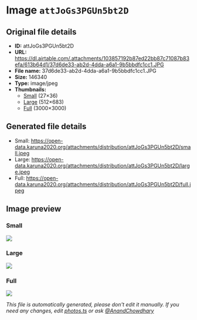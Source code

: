 # Image `attJoGs3PGUn5bt2D`

## Original file details

- **ID:** attJoGs3PGUn5bt2D
- **URL:** https://dl.airtable.com/.attachments/103857192b87ed22bb87c71087b83efa/613b64d1/37d6de33-ab2d-4dda-a6a1-9b5bbdfc1cc1.JPG
- **File name:** 37d6de33-ab2d-4dda-a6a1-9b5bbdfc1cc1.JPG
- **Size:** 146340
- **Type:** image/jpeg
- **Thumbnails:**
  - [Small](https://dl.airtable.com/.attachmentThumbnails/5e4c336ea9cb6787cedeb5599e73dc3b/61a8c2b5) (27×36)
  - [Large](https://dl.airtable.com/.attachmentThumbnails/c8ff0c2c654a28cf19c14e0c63c56697/c6c4cdee) (512×683)
  - [Full](https://dl.airtable.com/.attachmentThumbnails/a7b995f62745dcbd2028ae0b5c41c6a9/39a8a67d) (3000×3000)

## Generated file details

- Small: https://open-data.karuna2020.org/attachments/distribution/attJoGs3PGUn5bt2D/small.jpeg
- Large: https://open-data.karuna2020.org/attachments/distribution/attJoGs3PGUn5bt2D/large.jpeg
- Full: https://open-data.karuna2020.org/attachments/distribution/attJoGs3PGUn5bt2D/full.jpeg

## Image preview

### Small

![](https://open-data.karuna2020.org/attachments/distribution/attJoGs3PGUn5bt2D/small.jpeg)

### Large

![](https://open-data.karuna2020.org/attachments/distribution/attJoGs3PGUn5bt2D/large.jpeg)

### Full

![](https://open-data.karuna2020.org/attachments/distribution/attJoGs3PGUn5bt2D/full.jpeg)

_This file is automatically generated, please don't edit it manually. If you need any changes, edit [photos.ts](/photos.ts) or ask [@AnandChowdhary](https://github.com/AnandChowdhary)_

